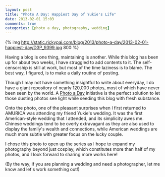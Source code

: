 ```yaml
---
layout: post
title: "Photo A Day: Happiest Day of Yukie's Life"
date: 2013-02-01 15:03
comments: true
categories: [photo a day, photography, wedding]
---
```


{% img http://static.rickypai.com/blog/2013/photo-a-day/2013-02-01-happiest-day/D3P_9399.jpg 800 %}

Having a blog is one thing, maintaining is another. While this blog has been up for about two weeks, I have struggled to add contents to it. The self-censorship is still at work, but most of the time laziness is to blame. The best way, I figured, is to make a daily routine of posting.

Though I may not have something insightful to write about everyday, I do have a giant repository of nearly 120,000 photos, most of which have never been seen by the world. A [Photo a Day](/blog/categories/photo-a-day/) initiative is the perfect solution to let those dusting photos see light while seeding this blog with fresh substance.

Onto the photo, one of the pleasant surprises when I first returned to AMURICA was attending my friend Yukie's wedding. It was the first American-style wedding that I attended, and its simplicity awes me. Chinese weddings tend to be overly extravagant as they are also used to display the family's wealth and connections, while American weddings are much more subtle with greater focus on the lucky couple.

I chose this photo to open up the series as I hope to expand my photography beyond just cosplay, which constitutes more than half of my photos, and I look forward to sharing more works here!

(By the way, if you are planning a wedding and need a photographer, let me know and let's work something out!)